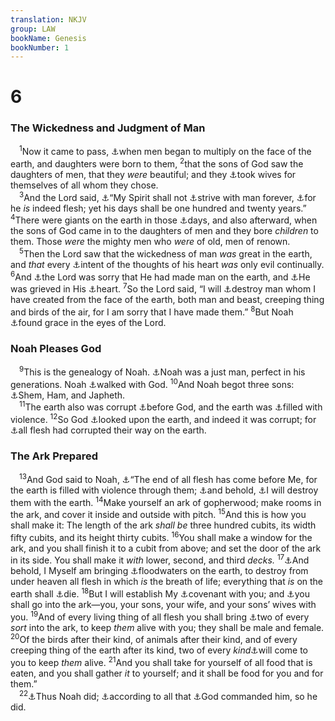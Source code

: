 ```yaml
---
translation: NKJV
group: LAW
bookName: Genesis 
bookNumber: 1
---
```


<div class="title"><h1>6</h1><h3>The Wickedness and Judgment of Man</h3></div>
<span class="verse sa_6_1"> <sup>1</sup>Now it came to pass, <a data-toggle="tooltip" data-placement="bottom" title="Gen. 1:28">⚓</a>when men began to multiply on the face of the earth, and daughters were born to them, </span>
<span class="verse sa_6_2"><sup>2</sup>that the sons of God saw the daughters of men, that they <i>were</i> beautiful; and they <a data-toggle="tooltip" data-placement="bottom" title="Deut. 7:3, 4">⚓</a>took wives for themselves of all whom they chose.<br/></span>
<span class="verse sa_6_3"> <sup>3</sup>And the Lord said, <a data-toggle="tooltip" data-placement="bottom" title="Gen. 41:38; (Gal. 5:16, 17); 1 Pet. 3:19, 20">⚓</a>“My Spirit shall not <a data-toggle="tooltip" data-placement="bottom" title="2 Thess. 2:7">⚓</a>strive with man forever, <a data-toggle="tooltip" data-placement="bottom" title="Ps. 78:39">⚓</a>for he <i>is</i> indeed flesh; yet his days shall be one hundred and twenty years.” </span>
<span class="verse sa_6_4"><sup>4</sup>There were giants on the earth in those <a data-toggle="tooltip" data-placement="bottom" title="Num. 13:32, 33; Luke 17:27">⚓</a>days, and also afterward, when the sons of God came in to the daughters of men and they bore <i>children</i> to them. Those <i>were</i> the mighty men who <i>were</i> of old, men of renown.<br/></span>
<span class="verse sa_6_5"> <sup>5</sup>Then the Lord saw that the wickedness of man <i>was</i> great in the earth, and <i>that</i> every <a data-toggle="tooltip" data-placement="bottom" title="Gen. 8:21; Ps. 14:1–3; Prov. 6:18; Matt. 15:19; Rom. 1:28–32">⚓</a>intent of the thoughts of his heart <i>was</i> only evil continually. </span>
<span class="verse sa_6_6"><sup>6</sup>And <a data-toggle="tooltip" data-placement="bottom" title="Gen. 6:7; 1 Sam. 15:11, 29; 2 Sam. 24:16; Jer. 18:7–10; Zech. 8:14">⚓</a>the Lord was sorry that He had made man on the earth, and <a data-toggle="tooltip" data-placement="bottom" title="Ps. 78:40; Is. 63:10; Eph. 4:30">⚓</a>He was grieved in His <a data-toggle="tooltip" data-placement="bottom" title="Mark 3:5">⚓</a>heart. </span>
<span class="verse sa_6_7"><sup>7</sup>So the Lord said, “I will <a data-toggle="tooltip" data-placement="bottom" title="Gen. 7:4, 23; Deut. 28:63; 29:20; Ps. 7:11">⚓</a>destroy man whom I have created from the face of the earth, both man and beast, creeping thing and birds of the air, for I am sorry that I have made them.” </span>
<span class="verse sa_6_8"><sup>8</sup>But Noah <a data-toggle="tooltip" data-placement="bottom" title="Gen. 19:19; Ex. 33:12, 17; Luke 1:30; Acts 7:46">⚓</a>found grace in the eyes of the Lord.<br/></span>
<div class="title"><h3>Noah Pleases God</h3></div>
<span class="verse sa_6_9"> <sup>9</sup>This is the genealogy of Noah. <a data-toggle="tooltip" data-placement="bottom" title="Gen. 7:1; Ezek. 14:14, 20; Heb. 11:7; 2 Pet. 2:5">⚓</a>Noah was a just man, perfect in his generations. Noah <a data-toggle="tooltip" data-placement="bottom" title="Gen. 5:22, 24; 2 Kin. 23:3">⚓</a>walked with God. </span>
<span class="verse sa_6_10"><sup>10</sup>And Noah begot three sons: <a data-toggle="tooltip" data-placement="bottom" title="Gen. 5:32; 7:13">⚓</a>Shem, Ham, and Japheth.<br/></span>
<span class="verse sa_6_11"> <sup>11</sup>The earth also was corrupt <a data-toggle="tooltip" data-placement="bottom" title="Deut. 31:29; Judg. 2:19; Rom. 2:13">⚓</a>before God, and the earth was <a data-toggle="tooltip" data-placement="bottom" title="Ezek. 8:17">⚓</a>filled with violence. </span>
<span class="verse sa_6_12"><sup>12</sup>So God <a data-toggle="tooltip" data-placement="bottom" title="Ps. 14:2; 53:2, 3">⚓</a>looked upon the earth, and indeed it was corrupt; for <a data-toggle="tooltip" data-placement="bottom" title="Ps. 14:1–3; Is. 28:8">⚓</a>all flesh had corrupted their way on the earth.<br/></span>
<div class="title"><h3>The Ark Prepared</h3></div>
<span class="verse sa_6_13"> <sup>13</sup>And God said to Noah, <a data-toggle="tooltip" data-placement="bottom" title="Is. 34:1–4; Jer. 51:13; Ezek. 7:2, 3; Amos 8:2; 1 Pet. 4:7">⚓</a>“The end of all flesh has come before Me, for the earth is filled with violence through them; <a data-toggle="tooltip" data-placement="bottom" title="Gen. 6:17">⚓</a>and behold, <a data-toggle="tooltip" data-placement="bottom" title="2 Pet. 2:4–10">⚓</a>I will destroy them with the earth. </span>
<span class="verse sa_6_14"><sup>14</sup>Make yourself an ark of gopherwood; make rooms in the ark, and cover it inside and outside with pitch. </span>
<span class="verse sa_6_15"><sup>15</sup>And this is how you shall make it: The length of the ark <i>shall</i> <i>be</i> three hundred cubits, its width fifty cubits, and its height thirty cubits. </span>
<span class="verse sa_6_16"><sup>16</sup>You shall make a window for the ark, and you shall finish it to a cubit from above; and set the door of the ark in its side. You shall make it <i>with</i> lower, second, and third <i>decks.</i></span>
<span class="verse sa_6_17"><sup>17</sup><a data-toggle="tooltip" data-placement="bottom" title="Gen. 7:4, 21–23; 2 Pet. 2:5">⚓</a>And behold, I Myself am bringing <a data-toggle="tooltip" data-placement="bottom" title="2 Pet. 3:6">⚓</a>floodwaters on the earth, to destroy from under heaven all flesh in which <i>is</i> the breath of life; everything that <i>is</i> on the earth shall <a data-toggle="tooltip" data-placement="bottom" title="Luke 16:22">⚓</a>die. </span>
<span class="verse sa_6_18"><sup>18</sup>But I will establish My <a data-toggle="tooltip" data-placement="bottom" title="Gen. 8:20—9:17; 17:7">⚓</a>covenant with you; and <a data-toggle="tooltip" data-placement="bottom" title="Gen. 7:1, 7, 13; 1 Pet. 3:20; 2 Pet. 2:5">⚓</a>you shall go into the ark—you, your sons, your wife, and your sons’ wives with you. </span>
<span class="verse sa_6_19"><sup>19</sup>And of every living thing of all flesh you shall bring <a data-toggle="tooltip" data-placement="bottom" title="Gen. 7:2, 8, 9, 14–16">⚓</a>two of every <i>sort</i> into the ark, to keep <i>them</i> alive with you; they shall be male and female. </span>
<span class="verse sa_6_20"><sup>20</sup>Of the birds after their kind, of animals after their kind, and of every creeping thing of the earth after its kind, two of every <i>kind</i><a data-toggle="tooltip" data-placement="bottom" title="Gen. 7:9, 15">⚓</a>will come to you to keep <i>them</i> alive. </span>
<span class="verse sa_6_21"><sup>21</sup>And you shall take for yourself of all food that is eaten, and you shall gather <i>it</i> to yourself; and it shall be food for you and for them.”<br/></span>
<span class="verse sa_6_22"> <sup>22</sup><a data-toggle="tooltip" data-placement="bottom" title="Gen. 7:5; 12:4, 5; Heb. 11:7">⚓</a>Thus Noah did; <a data-toggle="tooltip" data-placement="bottom" title="Gen. 7:5, 9, 16">⚓</a>according to all that <a data-toggle="tooltip" data-placement="bottom" title="(1 John 5:3)">⚓</a>God commanded him, so he did.<br/></span>
